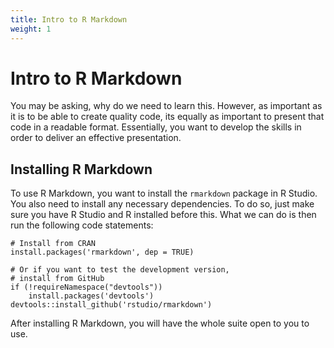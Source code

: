 ```yaml
---
title: Intro to R Markdown
weight: 1
---
```


# Intro to R Markdown

You may be asking, why do we need to learn this. However, as important as it is to be able to create quality code, its equally as important to present that code in a readable format. Essentially, you want to develop the skills in order to deliver an effective presentation.

## Installing R Markdown

To use R Markdown, you want to install the `rmarkdown` package in R Studio. You also need to install any necessary dependencies. To do so, just make sure you have R Studio and R installed before this. What we can do is then run the following code statements:

    # Install from CRAN
    install.packages('rmarkdown', dep = TRUE)

    # Or if you want to test the development version,
    # install from GitHub
    if (!requireNamespace("devtools"))
        install.packages('devtools')
    devtools::install_github('rstudio/rmarkdown')

After installing R Markdown, you will have the whole suite open to you to use.
